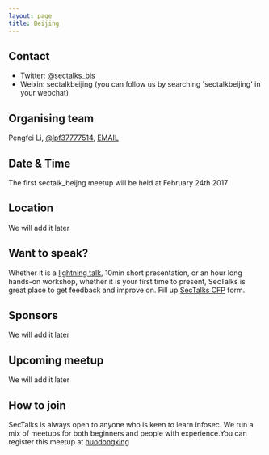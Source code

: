 ```yaml
---
layout: page
title: Beijing
---
```


## Contact

* Twitter: [@sectalks_bjs](https://twitter.com/sectalks_bjs)
* Weixin: sectalkbeijing (you can follow us by searching 'sectalkbeijing' in your webchat)


## Organising team
Pengfei Li, [@lpf37777514](https://twitter.com/lpf37777514), [EMAIL](mailto:liduzhizi@gmail.com)

## Date & Time
The first sectalk_beijng meetup will be held at February 24th 2017

## Location
We will add it later

## Want to speak?
Whether it is a [lightning talk](https://en.wikipedia.org/wiki/Lightning_talk), 10min short presentation, or an hour long hands-on workshop, whether it is your first time to present, SecTalks is great place to get feedback and improve on.
Fill up [SecTalks CFP](http://j.mp/sectalkscfp) form.

## Sponsors
We will add it later

## Upcoming meetup
We will add it later

## How to join
SecTalks is always open to anyone who is keen to learn infosec. We run a mix of meetups for both beginners and people with experience.You can register this meetup at [huodongxing](http://www.huodongxing.com/event/7371734817900)  
